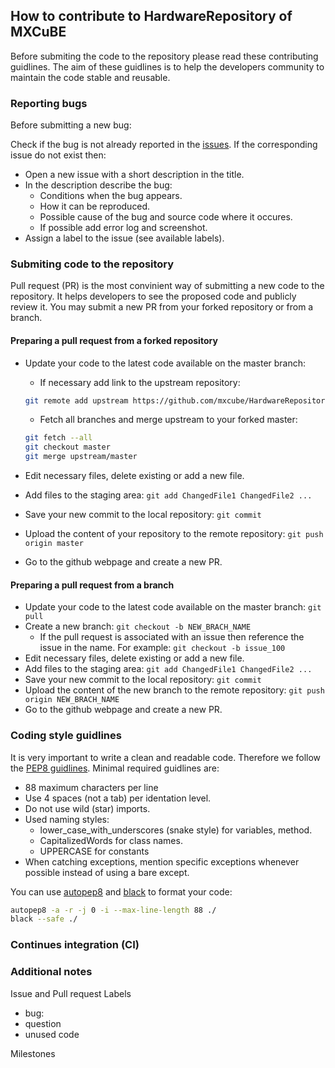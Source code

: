 ## How to contribute to HardwareRepository of MXCuBE

Before submiting the code to the repository please read these contributing guidlines.
The aim of these guidlines is to help the developers community to maintain the code stable and reusable.

### Reporting bugs

Before submitting a new bug:

Check if the bug is not already reported in the [issues](https://github.com/mxcube/HardwareRepository/issues/). If the corresponding issue do not exist then:

* Open a new issue with a short description in the title.
* In the description describe the bug:
    * Conditions when the bug appears.
    * How it can be reproduced.
    * Possible cause of the bug and source code where it occures.
    * If possible add error log and screenshot.
* Assign a label to the issue (see available labels).

### Submiting code to the repository

Pull request (PR) is the most convinient way of submitting a new code to the repository. It helps developers to see the proposed code and publicly review it. You may submit a new PR from your forked repository or from a branch.

#### Preparing a pull request from a forked repository

* Update your code to the latest code available on the master branch:
    * If necessary add link to the upstream repository:

  ```bash
  git remote add upstream https://github.com/mxcube/HardwareRepository.git
  ```

    * Fetch all branches and merge upstream to your forked master:
  ```bash
  git fetch --all
  git checkout master
  git merge upstream/master
  ```
* Edit necessary files, delete existing or add a new file.
* Add files to the staging area:
   `git add ChangedFile1 ChangedFile2 ...`
* Save your new commit to the local repository:
   `git commit`
* Upload the content of your repository to the remote repository:
   `git push origin master`
* Go to the github webpage and create a new PR. 

#### Preparing a pull request from a branch

* Update your code to the latest code available on the master branch:
  `git pull`
* Create a new branch:
  `git checkout -b NEW_BRACH_NAME`
  * If the pull request is associated with an issue then reference the issue in the name. For example:
  `git checkout -b issue_100`
* Edit necessary files, delete existing or add a new file.
* Add files to the staging area:
   `git add ChangedFile1 ChangedFile2 ...`
* Save your new commit to the local repository:
   `git commit`                          
* Upload the content of the new branch to the remote repository:
   `git push origin NEW_BRACH_NAME`
* Go to the github webpage and create a new PR.

### Coding style guidlines

It is very important to write a clean and readable code. Therefore we follow the [PEP8 guidlines](https://www.python.org/dev/peps/pep-0008/). Minimal required guidlines are:
* 88 maximum characters per line
* Use 4 spaces (not a tab) per identation level.
* Do not use wild (star) imports.
* Used naming styles:
   * lower_case_with_underscores (snake style) for variables, method.
   * CapitalizedWords for class names.
   * UPPERCASE for constants
* When catching exceptions, mention specific exceptions whenever possible instead of using a bare except.


You can use [autopep8](https://www.python.org/dev/peps/pep-0008/a/) and [black](https://pypi.org/project/autopep8/) to format your code:

  ```bash
  autopep8 -a -r -j 0 -i --max-line-length 88 ./
  black --safe ./
  ```

### Continues integration (CI)

### Additional notes

Issue and Pull request Labels

* bug:
* question
* unused code

Milestones
